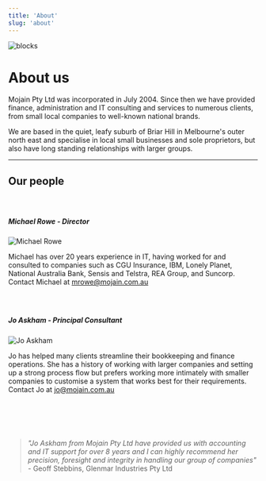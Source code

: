 ```yaml
---
title: 'About'
slug: 'about'
---
```


![blocks](/assets/images/blocks.jpg)

# About us

Mojain Pty Ltd was incorporated in July 2004. Since then we have provided finance, administration and IT consulting and services to numerous clients, from small local companies to well-known national brands.

We are based in the quiet, leafy suburb of Briar Hill in Melbourne's outer north east and specialise in local small businesses and sole proprietors, but also have long standing relationships with larger groups.

---

## Our people

##### &nbsp;

##### Michael Rowe - Director

![Michael Rowe](/assets/images/michael.jpg)

Michael has over 20 years experience in IT, having worked for and consulted to companies such as CGU Insurance, IBM, Lonely Planet, National Australia Bank, Sensis and Telstra, REA Group, and Suncorp. Contact Michael at mrowe@mojain.com.au

##### &nbsp;

##### Jo Askham - Principal Consultant

![Jo Askham](/assets/images/jo.jpg)

Jo has helped many clients streamline their bookkeeping and finance operations. She has a history of working with larger companies and setting up a strong process flow but prefers working more intimately with smaller companies to customise a system that works best for their requirements. Contact Jo at jo@mojain.com.au

# &nbsp;

> *"Jo Askham from Mojain Pty Ltd have provided us with accounting and IT support for over 8 years and I can highly recommend her precision, foresight and integrity in handling our group of companies"* - Geoff Stebbins, Glenmar Industries Pty Ltd
